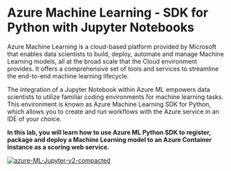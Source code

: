 # Azure Machine Learning - SDK for Python with Jupyter Notebooks

Azure Machine Learning is a cloud-based platform provided by Microsoft that enables data scientists to build, deploy, automate and manage Machine Learning models, all at the broad scale that the Cloud environment provides. It offers a comprehensive set of tools and services to streamline the end-to-end machine learning lifecycle.


The integration of a Jupyter Notebook within Azure ML empowers data scientists to utilize familiar coding environments for machine learning tasks. This environment is known as Azure Machine Learning SDK for Python, which allows you to create and run workflows with the Azure service in an IDE of your choice.

**In this lab, you will learn how to use Azure ML Python SDK to register, package and deploy a Machine Learning model to an Azure Container Instance as a scoring web service.**

[<a href="https://ibb.co/Yk9x4CC"><img src="https://i.ibb.co/VSys011/azure-ML-Jupyter-v2-compacted.jpg" alt="azure-ML-Jupyter-v2-compacted" border="0" /></a>](https://ibb.co/Yk9x4CC)
